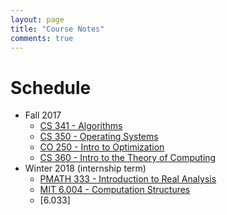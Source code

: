 ```yaml
---
layout: page
title: "Course Notes"
comments: true
---
```


# Schedule

* Fall 2017
    * [CS 341 - Algorithms](cs341/2017-07-09-test)
    * [CS 350 - Operating Systems]()  
    * [CO 250 - Intro to Optimization]()
    * [CS 360 - Intro to the Theory of Computing]()
* Winter 2018 (internship term)
    <!-- * [ENGL 101B - Introduction to Rhetorical Studies](engl101b/2018-01-09-engl101b) -->
    * [PMATH 333 - Introduction to Real Analysis](pmath333/2018-01-09-p)
    * [MIT 6.004 - Computation Structures](mit6004/2018-02-26-l1)
    * [6.033]

    
